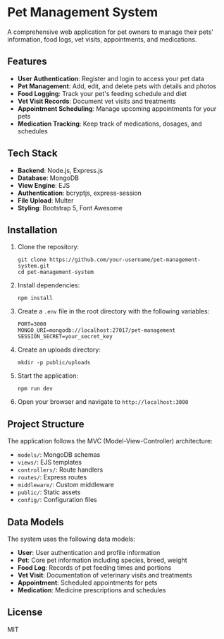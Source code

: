 # Pet Management System

A comprehensive web application for pet owners to manage their pets' information, food logs, vet visits, appointments, and medications.

## Features

- **User Authentication**: Register and login to access your pet data
- **Pet Management**: Add, edit, and delete pets with details and photos
- **Food Logging**: Track your pet's feeding schedule and diet
- **Vet Visit Records**: Document vet visits and treatments
- **Appointment Scheduling**: Manage upcoming appointments for your pets
- **Medication Tracking**: Keep track of medications, dosages, and schedules

## Tech Stack

- **Backend**: Node.js, Express.js
- **Database**: MongoDB
- **View Engine**: EJS
- **Authentication**: bcryptjs, express-session
- **File Upload**: Multer
- **Styling**: Bootstrap 5, Font Awesome

## Installation

1. Clone the repository:
   ```
   git clone https://github.com/your-username/pet-management-system.git
   cd pet-management-system
   ```

2. Install dependencies:
   ```
   npm install
   ```

3. Create a `.env` file in the root directory with the following variables:
   ```
   PORT=3000
   MONGO_URI=mongodb://localhost:27017/pet-management
   SESSION_SECRET=your_secret_key
   ```

4. Create an uploads directory:
   ```
   mkdir -p public/uploads
   ```

5. Start the application:
   ```
   npm run dev
   ```

6. Open your browser and navigate to `http://localhost:3000`

## Project Structure

The application follows the MVC (Model-View-Controller) architecture:

- `models/`: MongoDB schemas 
- `views/`: EJS templates
- `controllers/`: Route handlers
- `routes/`: Express routes
- `middleware/`: Custom middleware
- `public/`: Static assets
- `config/`: Configuration files

## Data Models

The system uses the following data models:

- **User**: User authentication and profile information
- **Pet**: Core pet information including species, breed, weight
- **Food Log**: Records of pet feeding times and portions
- **Vet Visit**: Documentation of veterinary visits and treatments
- **Appointment**: Scheduled appointments for pets
- **Medication**: Medicine prescriptions and schedules

## License

MIT
